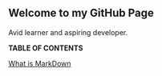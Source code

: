 ## Welcome to my GitHub Page

Avid learner and aspiring developer.


**TABLE OF CONTENTS**

[What is MarkDown](https://bkhanal4351.github.io/reading-notes/markdown.md)
